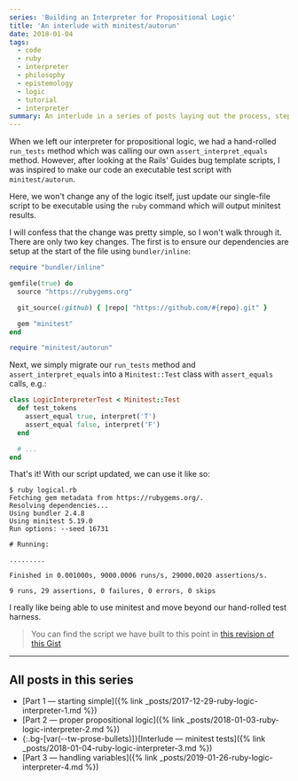 ```yaml
---
series: 'Building an Interpreter for Propositional Logic'
title: 'An interlude with minitest/autorun'
date: 2018-01-04
tags:
  - code
  - ruby
  - interpreter
  - philosophy
  - epistemology
  - logic
  - tutorial
  - interpreter
summary: An interlude in a series of posts laying out the process, step by step, of building an interpreter in Ruby for working with propositional logic. In this small post, we take our hand-rolled "tests" and move the code into an executable test script with <code>minitest/autorun</code>.
---
```


When we left our interpreter for propositional logic, we had a hand-rolled `run_tests` method which was calling our own `assert_interpret_equals` method. However, after looking at the Rails' Guides bug template scripts, I was inspired to make our code an executable test script with `minitest/autorun`.

Here, we won't change any of the logic itself, just update our single-file script to be executable using the `ruby` command which will output minitest results.

I will confess that the change was pretty simple, so I won't walk through it. There are only two key changes. The first is to ensure our dependencies are setup at the start of the file using `bundler/inline`:

```ruby
require "bundler/inline"

gemfile(true) do
  source "https://rubygems.org"

  git_source(:github) { |repo| "https://github.com/#{repo}.git" }

  gem "minitest"
end

require "minitest/autorun"
```

Next, we simply migrate our `run_tests` method and `assert_interpret_equals` into a `Minitest::Test` class with `assert_equals` calls, e.g.:

```ruby
class LogicInterpreterTest < Minitest::Test
  def test_tokens
    assert_equal true, interpret('T')
    assert_equal false, interpret('F')
  end

  # ...
end
```

That's it! With our script updated, we can use it like so:

```shell
$ ruby logical.rb
Fetching gem metadata from https://rubygems.org/.
Resolving dependencies...
Using bundler 2.4.8
Using minitest 5.19.0
Run options: --seed 16731

# Running:

.........

Finished in 0.001000s, 9000.0006 runs/s, 29000.0020 assertions/s.

9 runs, 29 assertions, 0 failures, 0 errors, 0 skips
```

I really like being able to use minitest and move beyond our hand-rolled test harness.

> You can find the script we have built to this point in [this revision of this Gist](https://gist.github.com/fractaledmind/a072674b18086fdebf3b3a535c0f7dfb/338dce03451956f6b9c0bfab80ee992317fc0d0b)

- - -

## All posts in this series

* [Part 1 — starting simple]({% link _posts/2017-12-29-ruby-logic-interpreter-1.md %})
* [Part 2 — proper propositional logic]({% link _posts/2018-01-03-ruby-logic-interpreter-2.md %})
* {:.bg-[var(--tw-prose-bullets)]}[Interlude — minitest tests]({% link _posts/2018-01-04-ruby-logic-interpreter-3.md %})
* [Part 3 — handling variables]({% link _posts/2019-01-26-ruby-logic-interpreter-4.md %})
